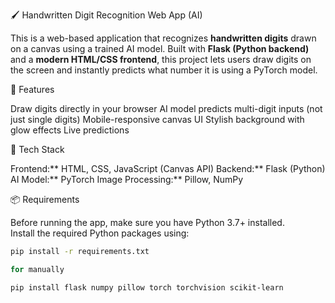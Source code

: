 🖌️ Handwritten Digit Recognition Web App (AI)

This is a web-based application that recognizes **handwritten digits** drawn on a canvas using a trained AI model. Built with **Flask (Python backend)** and a **modern HTML/CSS frontend**, this project lets users draw digits on the screen and instantly predicts what number it is using a PyTorch model.

🚀 Features

 Draw digits directly in your browser
 AI model predicts multi-digit inputs (not just single digits)
 Mobile-responsive canvas UI
 Stylish background with glow effects
 Live predictions 

🧠 Tech Stack

Frontend:** HTML, CSS, JavaScript (Canvas API)
Backend:** Flask (Python)
AI Model:** PyTorch
Image Processing:** Pillow, NumPy

📦 Requirements

Before running the app, make sure you have Python 3.7+ installed.  
Install the required Python packages using:

```bash
pip install -r requirements.txt

for manually

pip install flask numpy pillow torch torchvision scikit-learn
